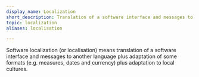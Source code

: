 ```yaml
---
display_name: Localization
short_description: Translation of a software interface and messages to another language plus adaptation of some formats (e.g. measures, dates and currency) plus adaptation to local cultures.
topic: localization
aliases: localisation

---
```

Software localization (or localisation) means translation of a software interface and messages to another language plus adaptation of some formats (e.g. measures, dates and currency) plus adaptation to local cultures.
